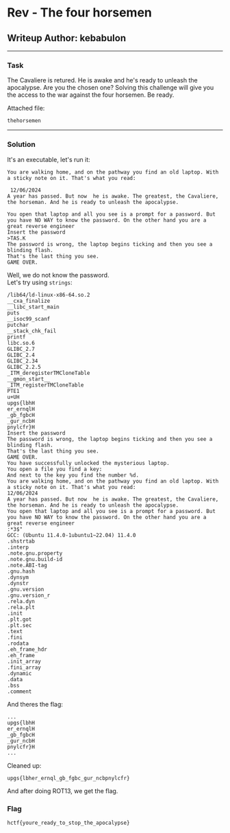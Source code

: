 # Rev - The four horsemen
## Writeup Author: kebabulon

---

### Task

The Cavaliere is retured. He is awake and he's ready to unleash the apocalypse. Are you the chosen one? Solving this challenge will give you the access to the war against the four horsemen. Be ready.

Attached file:
```
thehorsemen
```

---

### Solution

It's an executable, let's run it:

```
You are walking home, and on the pathway you find an old laptop. With a sticky note on it. That's what you read:

 12/06/2024
A year has passed. But now  he is awake. The greatest, the Cavaliere, the horseman. And he is ready to unleash the apocalypse.

You open that laptop and all you see is a prompt for a password. But you have NO WAY to know the password. On the other hand you are a great reverse engineer
Insert the password
>TAS.K
The password is wrong, the laptop begins ticking and then you see a blinding flash.
That's the last thing you see.
GAME OVER.
```

Well, we do not know the password.  
Let's try using ```strings```:

```
/lib64/ld-linux-x86-64.so.2
__cxa_finalize
__libc_start_main
puts
__isoc99_scanf
putchar
__stack_chk_fail
printf
libc.so.6
GLIBC_2.7
GLIBC_2.4
GLIBC_2.34
GLIBC_2.2.5
_ITM_deregisterTMCloneTable
__gmon_start__
_ITM_registerTMCloneTable
PTE1
u+UH
upgs{lbhH
er_ernqlH
_gb_fgbcH
_gur_ncbH
pnylcfr}H
Insert the password
The password is wrong, the laptop begins ticking and then you see a blinding flash.
That's the last thing you see.
GAME OVER.
You have successfully unlocked the mysterious laptop.
You open a file you find a key:
And next to the key you find the number %d.
You are walking home, and on the pathway you find an old laptop. With a sticky note on it. That's what you read:
12/06/2024
A year has passed. But now  he is awake. The greatest, the Cavaliere, the horseman. And he is ready to unleash the apocalypse.
You open that laptop and all you see is a prompt for a password. But you have NO WAY to know the password. On the other hand you are a great reverse engineer
:*3$"
GCC: (Ubuntu 11.4.0-1ubuntu1~22.04) 11.4.0
.shstrtab
.interp
.note.gnu.property
.note.gnu.build-id
.note.ABI-tag
.gnu.hash
.dynsym
.dynstr
.gnu.version
.gnu.version_r
.rela.dyn
.rela.plt
.init
.plt.got
.plt.sec
.text
.fini
.rodata
.eh_frame_hdr
.eh_frame
.init_array
.fini_array
.dynamic
.data
.bss
.comment
```

And theres the flag:

```
...
upgs{lbhH
er_ernqlH
_gb_fgbcH
_gur_ncbH
pnylcfr}H
...
```

Cleaned up:

```
upgs{lbher_ernql_gb_fgbc_gur_ncbpnylcfr}
```

And after doing ROT13, we get the flag.

### Flag

```
hctf{youre_ready_to_stop_the_apocalypse}
```

